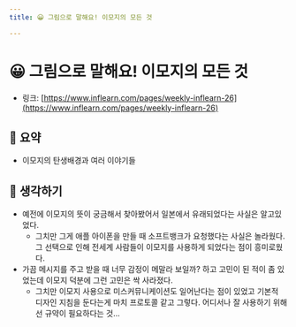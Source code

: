 ```yaml
---
title: 😀 그림으로 말해요! 이모지의 모든 것

---
```

# 😀 그림으로 말해요! 이모지의 모든 것

- 링크: [https://www.inflearn.com/pages/weekly-inflearn-26](https://www.inflearn.com/pages/weekly-inflearn-26)

## 📝 요약 
- 이모지의 탄생배경과 여러 이야기들   

## 🤔 생각하기  
- 예전에 이모지의 뜻이 궁금해서 찾아봤어서 일본에서 유래되었다는 사실은 알고있었다.  
  - 그치만 그게 애플 아이폰을 만들 때 소프트뱅크가 요청했다는 사실은 놀라웠다. 그 선택으로 인해 전세계 사람들이 이모지를 사용하게 되었다는 점이 흥미로웠다.  
- 가끔 메시지를 주고 받을 때 너무 감정이 메말라 보일까? 하고 고민이 된 적이 좀 있었는데 이모지 덕분에 그런 고민은 싹 사라졌다.  
  - 그치만 이모지 사용으로 미스커뮤니케이션도 일어난다는 점이 있었고 기본적 디자인 지침을 둔다는게 마치 프로토콜 같고 그렇다. 어디서나 잘 사용하기 위해선 규약이 필요하다는 것...